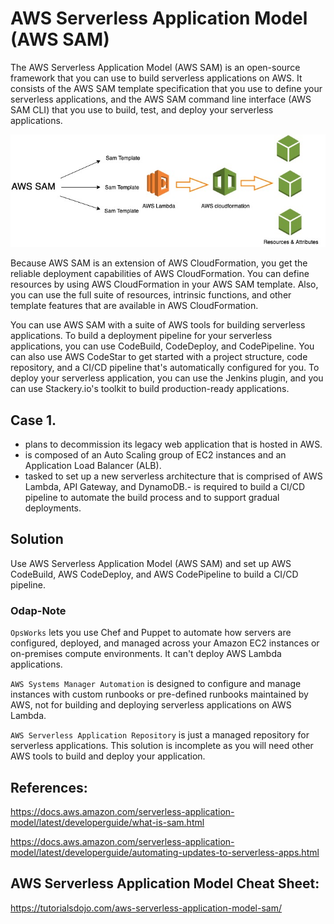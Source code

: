 # AWS Serverless Application Model (AWS SAM)

The AWS Serverless Application Model (AWS SAM) is an open-source framework that you can use to build serverless applications on AWS. It consists of the AWS SAM template specification that you use to define your serverless applications, and the AWS SAM command line interface (AWS SAM CLI) that you use to build, test, and deploy your serverless applications.

<img src="./assets/sap_sam.jpg" idth="60%">
<br/>

Because AWS SAM is an extension of AWS CloudFormation, you get the reliable deployment capabilities of AWS CloudFormation. You can define resources by using AWS CloudFormation in your AWS SAM template. Also, you can use the full suite of resources, intrinsic functions, and other template features that are available in AWS CloudFormation.

You can use AWS SAM with a suite of AWS tools for building serverless applications. To build a deployment pipeline for your serverless applications, you can use CodeBuild, CodeDeploy, and CodePipeline. You can also use AWS CodeStar to get started with a project structure, code repository, and a CI/CD pipeline that's automatically configured for you. To deploy your serverless application, you can use the Jenkins plugin, and you can use Stackery.io's toolkit to build production-ready applications.

## Case 1.

- plans to decommission its legacy web application that is hosted in AWS.
- is composed of an Auto Scaling group of EC2 instances and an Application Load Balancer (ALB).
- tasked to set up a new serverless architecture that is comprised of AWS Lambda, API Gateway, and DynamoDB.- is required to build a CI/CD pipeline to automate the build process and to support gradual deployments.

## Solution

Use AWS Serverless Application Model (AWS SAM) and set up AWS CodeBuild, AWS CodeDeploy, and AWS CodePipeline to build a CI/CD pipeline.

### Odap-Note

`OpsWorks` lets you use Chef and Puppet to automate how servers are configured, deployed, and managed across your Amazon EC2 instances or on-premises compute environments. It can't deploy AWS Lambda applications.

`AWS Systems Manager Automation` is designed to configure and manage instances with custom runbooks or pre-defined runbooks maintained by AWS, not for building and deploying serverless applications on AWS Lambda.

`AWS Serverless Application Repository` is just a managed repository for serverless applications. This solution is incomplete as you will need other AWS tools to build and deploy your application.

## References:

https://docs.aws.amazon.com/serverless-application-model/latest/developerguide/what-is-sam.html

https://docs.aws.amazon.com/serverless-application-model/latest/developerguide/automating-updates-to-serverless-apps.html

## AWS Serverless Application Model Cheat Sheet:

https://tutorialsdojo.com/aws-serverless-application-model-sam/
